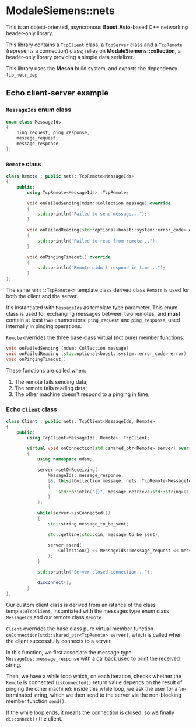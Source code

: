 # ModaleSiemens::nets

This is an object-oriented, asyncronous **Boost.Asio**-based C++ networking header-only library. 

This library contains a `TcpClient` class, a `TcpServer` class and a `TcpRemote` (represents a connection) class; relies on **ModaleSiemens::collection**, a header-only library providing a simple data serializer.

This library uses the **Meson** build system, and exports the dependency `lib_nets_dep`.

## Echo client-server example

### `MessageIds` enum class
```cpp
enum class MessageIds
{
    ping_request, ping_response,
    message_request,
    message_response
};
```
### `Remote` class
```cpp
class Remote : public nets::TcpRemote<MessageIds>
{
    public:
        using TcpRemote<MessageIds>::TcpRemote;

        void onFailedSending(mdsm::Collection message) override
        {
            std::println("Failed to send message...");
        }

        void onFailedReading(std::optional<boost::system::error_code> error) override
        {
            std::println("Failed to read from remote...");
        }

        void onPingingTimeout() override
        {
            std::println("Remote didn't respond in time...");
        }
};
```
The same `nets::TcpRemote<>` template class derived class `Remote` is used for both the client and the server.

It's instantiated with `MessageIds` as template type parameter. This enum class is used for exchanging messages between two remotes, and **must** contain at least two enumerators: `ping_request` and `ping_response`, used internally in pinging operations.

`Remote` overrides the three base class virtual (not pure) member functions:
```cpp
void onFailedSending (mdsm::Collection message)
void onFailedReading (std::optional<boost::system::error_code> error)
void onPingingTimeout()
```
These functions are called when:
1. The remote fails sending data;
2. The remote fails reading data;
3. The other machine doesn't respond to a pinging in time;

### Echo `Client` class

```cpp
class Client : public nets::TcpClient<MessageIds, Remote>
{
    public:
        using TcpClient<MessageIds, Remote>::TcpClient;

        virtual void onConnection(std::shared_ptr<Remote> server) override
        {
            using namespace mdsm;

            server->setOnReceiving(
                MessageIds::message_response,
                [&, this](Collection message, nets::TcpRemote<MessageIds>& server)
                {
                    std::println("{}", message.retrieve<std::string>());
                }
            );

            while(server->isConnected())
            {
                std::string message_to_be_sent;

                std::getline(std::cin, message_to_be_sent);

                server->send(
                    Collection{} << MessageIds::message_request << message_to_be_sent
                );
            }

            std::println("Server closed connection...");

            disconnect();
        }
};
```
Our custom client class is derived from an istance of the class template`TcpClient`, instantiated with the messages type enum class `MessageIds` and our remote class `Remote`.

`Client` overrides the base class pure virtual member function `onConnection(std::shared_ptr<TcpRemote> server)`, which is called when the client successfully connects to a server.

In this function, we first associate the message type `MessageIds::message_response` with a callback used to print the received string.

Then, we have a while loop which, on each iteration, checks whether the `Remote` is connected (`isConnected()` return value depends on the result of pinging the other machine): inside this while loop, we ask the user for a `\n`-terminated string, which we then send to the server via the non-blocking member function `send()`.

If the while loop ends, it means the connection is closed, so we finally `disconnect()` the client.